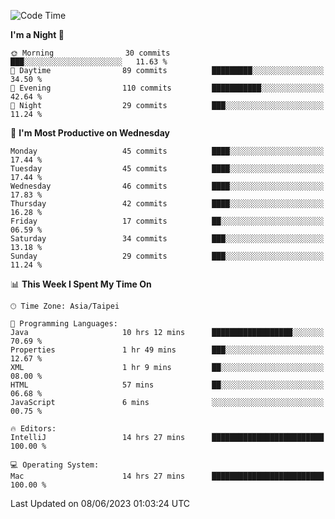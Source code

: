 <!--START_SECTION:waka-->
![Code Time](http://img.shields.io/badge/Code%20Time-123%20hrs%2059%20mins-blue)

**I'm a Night 🦉** 

```text
🌞 Morning                30 commits          ███░░░░░░░░░░░░░░░░░░░░░░   11.63 % 
🌆 Daytime                89 commits          █████████░░░░░░░░░░░░░░░░   34.50 % 
🌃 Evening                110 commits         ███████████░░░░░░░░░░░░░░   42.64 % 
🌙 Night                  29 commits          ███░░░░░░░░░░░░░░░░░░░░░░   11.24 % 
```
📅 **I'm Most Productive on Wednesday** 

```text
Monday                   45 commits          ████░░░░░░░░░░░░░░░░░░░░░   17.44 % 
Tuesday                  45 commits          ████░░░░░░░░░░░░░░░░░░░░░   17.44 % 
Wednesday                46 commits          ████░░░░░░░░░░░░░░░░░░░░░   17.83 % 
Thursday                 42 commits          ████░░░░░░░░░░░░░░░░░░░░░   16.28 % 
Friday                   17 commits          ██░░░░░░░░░░░░░░░░░░░░░░░   06.59 % 
Saturday                 34 commits          ███░░░░░░░░░░░░░░░░░░░░░░   13.18 % 
Sunday                   29 commits          ███░░░░░░░░░░░░░░░░░░░░░░   11.24 % 
```


📊 **This Week I Spent My Time On** 

```text
🕑︎ Time Zone: Asia/Taipei

💬 Programming Languages: 
Java                     10 hrs 12 mins      ██████████████████░░░░░░░   70.69 % 
Properties               1 hr 49 mins        ███░░░░░░░░░░░░░░░░░░░░░░   12.67 % 
XML                      1 hr 9 mins         ██░░░░░░░░░░░░░░░░░░░░░░░   08.00 % 
HTML                     57 mins             ██░░░░░░░░░░░░░░░░░░░░░░░   06.68 % 
JavaScript               6 mins              ░░░░░░░░░░░░░░░░░░░░░░░░░   00.75 % 

🔥 Editors: 
IntelliJ                 14 hrs 27 mins      █████████████████████████   100.00 % 

💻 Operating System: 
Mac                      14 hrs 27 mins      █████████████████████████   100.00 % 
```


 Last Updated on 08/06/2023 01:03:24 UTC
<!--END_SECTION:waka-->
